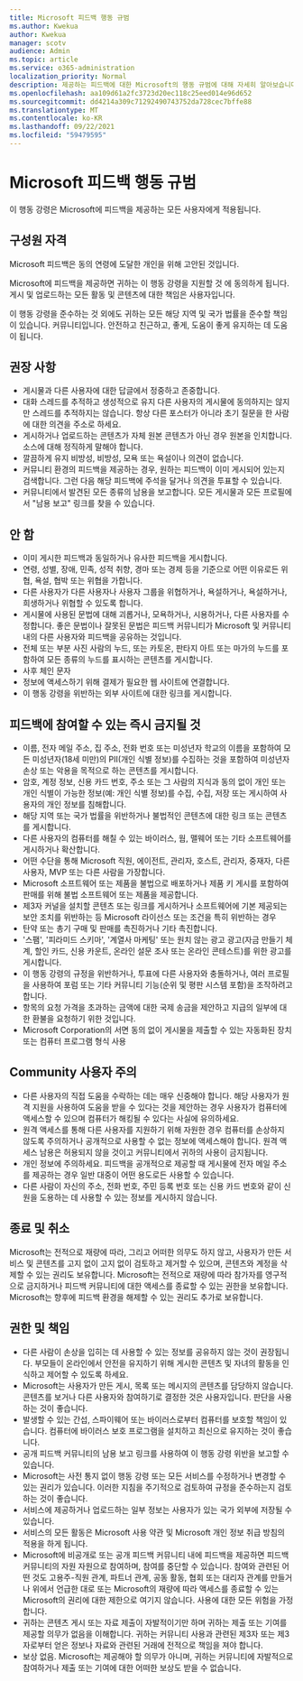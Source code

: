 ```yaml
---
title: Microsoft 피드백 행동 규범
ms.author: Kwekua
author: Kwekua
manager: scotv
audience: Admin
ms.topic: article
ms.service: o365-administration
localization_priority: Normal
description: 제공하는 피드백에 대한 Microsoft의 행동 규범에 대해 자세히 알아보습니다.
ms.openlocfilehash: aa109d61a2fc3723d20ec118c25eed014e96d652
ms.sourcegitcommit: dd4214a309c71292490743752da728cec7bffe88
ms.translationtype: MT
ms.contentlocale: ko-KR
ms.lasthandoff: 09/22/2021
ms.locfileid: "59479595"
---
```

# <a name="microsoft-feedback-code-of-conduct"></a>Microsoft 피드백 행동 규범

이 행동 강령은 Microsoft에 피드백을 제공하는 모든 사용자에게 적용됩니다.

## <a name="member-qualifications"></a>구성원 자격

Microsoft 피드백은 동의 연령에 도달한 개인을 위해 고안된 것입니다.

Microsoft에 피드백을 제공하면 귀하는 이 행동 강령을 지원할 것 에 동의하게 됩니다. 게시 및 업로드하는 모든 활동 및 콘텐츠에 대한 책임은 사용자입니다.

이 행동 강령을 준수하는 것 외에도 귀하는 모든 해당 지역 및 국가 법률을 준수할 책임이 있습니다. 커뮤니티입니다. 안전하고 친근하고, 좋게, 도움이 좋게 유지하는 데 도움이 됩니다.

## <a name="do"></a>권장 사항

- 게시물과 다른 사용자에 대한 답글에서 정중하고 존중합니다.
- 대화 스레드를 추적하고 생성적으로 유지 다른 사용자의 게시물에 동의하지는 않지만 스레드를 추적하지는 않습니다. 항상 다른 포스터가 아니라 초기 질문을 한 사람에 대한 의견을 주소로 하세요.
- 게시하거나 업로드하는 콘텐츠가 자체 원본 콘텐츠가 아닌 경우 원본을 인치합니다. 소스에 대해 정직하게 말해야 합니다.
- 깔끔하게 유지 비방성, 비방성, 모욕 또는 욕설이나 의견이 없습니다.
- 커뮤니티 환경의 피드백을 제공하는 경우, 원하는 피드백이 이미 게시되어 있는지 검색합니다.  그런 다음 해당 피드백에 주석을 달거나 의견을 투표할 수 있습니다.
- 커뮤니티에서 발견된 모든 종류의 남용을 보고합니다. 모든 게시물과 모든 프로필에서 "남용 보고" 링크를 찾을 수 있습니다.

## <a name="dont"></a>안 함

- 이미 게시한 피드백과 동일하거나 유사한 피드백을 게시합니다.
- 연령, 성별, 장애, 민족, 성적 취향, 경마 또는 경제 등을 기준으로 어떤 이유로든 위협, 욕설, 협박 또는 위협을 가합니다.
- 다른 사용자가 다른 사용자나 사용자 그룹을 위협하거나, 욕설하거나, 욕설하거나, 희생하거나 위협할 수 있도록 합니다.
- 게시물에 사용된 문법에 대해 괴롭거나, 모욕하거나, 시용하거나, 다른 사용자를 수정합니다. 좋은 문법이나 잘못된 문법은 피드백 커뮤니티가 Microsoft 및 커뮤니티 내의 다른 사용자와 피드백을 공유하는 것입니다.
- 전체 또는 부분 사진 사람의 누드, 또는 카토온, 판타지 아트 또는 마가의 누드를 포함하여 모든 종류의 누드를 표시하는 콘텐츠를 게시합니다.
- 사후 체인 문자
- 정보에 액세스하기 위해 결제가 필요한 웹 사이트에 연결합니다.
- 이 행동 강령을 위반하는 외부 사이트에 대한 링크를 게시합니다.

## <a name="things-that-will-get-you-immediately-banned-from-participating-in-feedback"></a>피드백에 참여할 수 있는 즉시 금지될 것

- 이름, 전자 메일 주소, 집 주소, 전화 번호 또는 미성년자 학교의 이름을 포함하여 모든 미성년자(18세 미만)의 PII(개인 식별 정보)를 수집하는 것을 포함하여 미성년자 손상 또는 악용을 목적으로 하는 콘텐츠를 게시합니다.
- 암호, 계정 정보, 신용 카드 번호, 주소 또는 그 사람의 지식과 동의 없이 개인 또는 개인 식별이 가능한 정보(예: 개인 식별 정보)를 수집, 수집, 저장 또는 게시하여 사용자의 개인 정보를 침해합니다.
- 해당 지역 또는 국가 법률을 위반하거나 불법적인 콘텐츠에 대한 링크 또는 콘텐츠를 게시합니다.
- 다른 사용자의 컴퓨터를 해칠 수 있는 바이러스, 웜, 맬웨어 또는 기타 소프트웨어를 게시하거나 확산합니다.
- 어떤 수단을 통해 Microsoft 직원, 에이전트, 관리자, 호스트, 관리자, 중재자, 다른 사용자, MVP 또는 다른 사람을 가장합니다.
- Microsoft 소프트웨어 또는 제품을 불법으로 배포하거나 제품 키 게시를 포함하여 판매를 위해 불법 소프트웨어 또는 제품을 제공합니다.
- 제3자 커널을 설치할 콘텐츠 또는 링크를 게시하거나 소프트웨어에 기본 제공되는 보안 조치를 위반하는 등 Microsoft 라이선스 또는 조건을 특히 위반하는 경우
- 탄약 또는 총기 구매 및 판매를 촉진하거나 기타 촉진합니다.
- '스팸', '피라미드 스키마', '계열사 마케팅' 또는 원치 않는 광고 광고(자금 만들기 체계, 할인 카드, 신용 카운트, 온라인 설문 조사 또는 온라인 콘테스트)를 위한 광고를 게시합니다.
- 이 행동 강령의 규정을 위반하거나, 투표에 다른 사용자와 충돌하거나, 여러 프로필을 사용하여 포럼 또는 기타 커뮤니티 기능(순위 및 평판 시스템 포함)을 조작하려고 합니다.
- 항목의 요청 가격을 초과하는 금액에 대한 국제 송금을 제안하고 지급의 일부에 대한 환불을 요청하기 위한 것입니다.
- Microsoft Corporation의 서면 동의 없이 게시물을 제출할 수 있는 자동화된 장치 또는 컴퓨터 프로그램 형식 사용

## <a name="community-user-cautions"></a>Community 사용자 주의

- 다른 사용자의 직접 도움을 수락하는 데는 매우 신중해야 합니다. 해당 사용자가 원격 지원을 사용하여 도움을 받을 수 있다는 것을 제안하는 경우 사용자가 컴퓨터에 액세스할 수 있으며 컴퓨터가 해킹될 수 있다는 사실에 유의하세요.
- 원격 액세스를 통해 다른 사용자를 지원하기 위해 자원한 경우 컴퓨터를 손상하지 않도록 주의하거나 공개적으로 사용할 수 없는 정보에 액세스해야 합니다. 원격 액세스 남용은 허용되지 않을 것이고 커뮤니티에서 귀하의 사용이 금지됩니다.
- 개인 정보에 주의하세요. 피드백을 공개적으로 제공할 때 게시물에 전자 메일 주소를 제공하는 경우 일반 대중이 어떤 용도로든 사용할 수 있습니다.
- 다른 사람이 자신의 주소, 전화 번호, 주민 등록 번호 또는 신용 카드 번호와 같이 신원을 도용하는 데 사용할 수 있는 정보를 게시하지 않습니다.

## <a name="termination-and-cancellation"></a>종료 및 취소

Microsoft는 전적으로 재량에 따라, 그리고 어떠한 의무도 하지 않고, 사용자가 만든 서비스 및 콘텐츠를 고지 없이 고지 없이 검토하고 제거할 수 있으며, 콘텐츠와 계정을 삭제할 수 있는 권리도 보유합니다. Microsoft는 전적으로 재량에 따라 참가자를 영구적으로 금지하거나 피드백 커뮤니티에 대한 액세스를 종료할 수 있는 권한을 보유합니다.  Microsoft는 향후에 피드백 환경을 해제할 수 있는 권리도 추가로 보유합니다.

## <a name="rights-and-responsibilities"></a>권한 및 책임

- 다른 사람이 손상을 입히는 데 사용할 수 있는 정보를 공유하지 않는 것이 권장됩니다. 부모들이 온라인에서 안전을 유지하기 위해 게시한 콘텐츠 및 자녀의 활동을 인식하고 제어할 수 있도록 하세요.
- Microsoft는 사용자가 만든 게시, 목록 또는 메시지의 콘텐츠를 담당하지 않습니다. 콘텐츠를 보거나 다른 사용자와 참여하기로 결정한 것은 사용자입니다. 판단을 사용하는 것이 좋습니다.
- 발생할 수 있는 간섭, 스파이웨어 또는 바이러스로부터 컴퓨터를 보호할 책임이 있습니다. 컴퓨터에 바이러스 보호 프로그램을 설치하고 최신으로 유지하는 것이 좋습니다.
- 공개 피드백 커뮤니티의 남용 보고 링크를 사용하여 이 행동 강령 위반을 보고할 수 있습니다.
- Microsoft는 사전 통지 없이 행동 강령 또는 모든 서비스를 수정하거나 변경할 수 있는 권리가 있습니다. 이러한 지침을 주기적으로 검토하여 규정을 준수하는지 검토하는 것이 좋습니다.
- 서비스에 제공하거나 업로드하는 일부 정보는 사용자가 있는 국가 외부에 저장될 수 있습니다.
- 서비스의 모든 활동은 Microsoft 사용 약관 및 Microsoft 개인 정보 취급 방침의 적용을 하게 됩니다.
- Microsoft에 비공개로 또는 공개 피드백 커뮤니티 내에 피드백을 제공하면 피드백 커뮤니티의 자원 자원으로 참여하며, 참여를 중단할 수 있습니다. 참여와 관련된 어떤 것도 고용주-직원 관계, 파트너 관계, 공동 활동, 협회 또는 대리자 관계를 만들거나 위에서 언급한 대로 또는 Microsoft의 재량에 따라 액세스를 종료할 수 있는 Microsoft의 권리에 대한 제한으로 여기지 않습니다. 사용에 대한 모든 위험을 가정합니다.
- 귀하는 콘텐츠 게시 또는 자료 제출이 자발적이기만 하며 귀하는 제출 또는 기여를 제공할 의무가 없음을 이해합니다. 귀하는 커뮤니티 사용과 관련된 제3자 또는 제3자로부터 얻은 정보나 자료와 관련된 거래에 전적으로 책임을 져야 합니다.
- 보상 없음. Microsoft는 제공해야 할 의무가 아니며, 귀하는 커뮤니티에 자발적으로 참여하거나 제출 또는 기여에 대한 어떠한 보상도 받을 수 없습니다.
